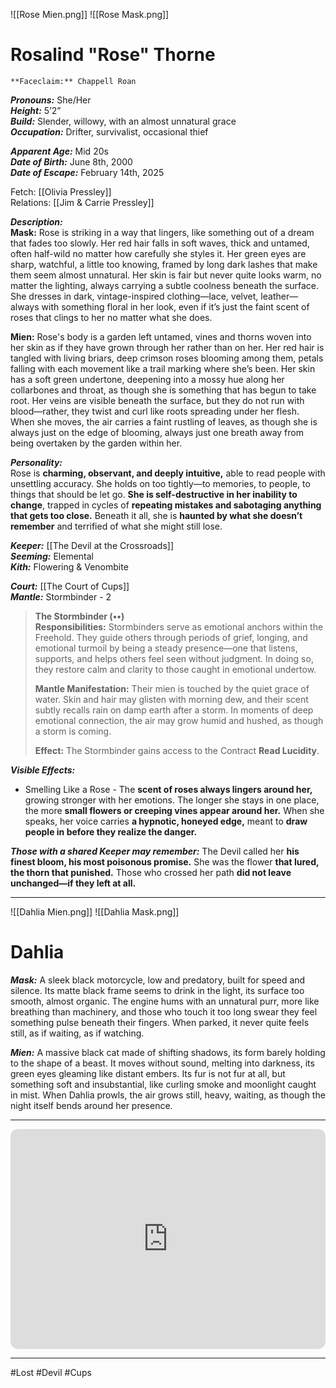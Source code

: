 ![[Rose Mien.png]] ![[Rose Mask.png]]
# Rosalind "Rose" Thorne  
	**Faceclaim:** Chappell Roan  
***Pronouns:*** She/Her  
***Height:*** 5’2”  
***Build:*** Slender, willowy, with an almost unnatural grace  
***Occupation:*** Drifter, survivalist, occasional thief  

***Apparent Age:*** Mid 20s  
***Date of Birth:*** June 8th, 2000  
***Date of Escape:*** February 14th, 2025

Fetch: [[Olivia Pressley]]  
Relations: [[Jim & Carrie Pressley]]  

***Description:***  
**Mask:** Rose is striking in a way that lingers, like something out of a dream that fades too slowly. Her red hair falls in soft waves, thick and untamed, often half-wild no matter how carefully she styles it. Her green eyes are sharp, watchful, a little too knowing, framed by long dark lashes that make them seem almost unnatural. Her skin is fair but never quite looks warm, no matter the lighting, always carrying a subtle coolness beneath the surface. She dresses in dark, vintage-inspired clothing—lace, velvet, leather—always with something floral in her look, even if it’s just the faint scent of roses that clings to her no matter what she does.  

**Mien:** Rose's body is a garden left untamed, vines and thorns woven into her skin as if they have grown through her rather than on her. Her red hair is tangled with living briars, deep crimson roses blooming among them, petals falling with each movement like a trail marking where she’s been. Her skin has a soft green undertone, deepening into a mossy hue along her collarbones and throat, as though she is something that has begun to take root. Her veins are visible beneath the surface, but they do not run with blood—rather, they twist and curl like roots spreading under her flesh. When she moves, the air carries a faint rustling of leaves, as though she is always just on the edge of blooming, always just one breath away from being overtaken by the garden within her.

***Personality:***  
Rose is **charming, observant, and deeply intuitive,** able to read people with unsettling accuracy. She holds on too tightly—to memories, to people, to things that should be let go. **She is self-destructive in her inability to change**, trapped in cycles of **repeating mistakes and sabotaging anything that gets too close.** Beneath it all, she is **haunted by what she doesn’t remember** and terrified of what she might still lose.  

***Keeper:*** [[The Devil at the Crossroads]]  
***Seeming:*** Elemental  
***Kith:*** Flowering & Venombite  

***Court:*** [[The Court of Cups]]  
***Mantle:*** Stormbinder - 2  
> **The Stormbinder (••)**  
> **Responsibilities:** Stormbinders serve as emotional anchors within the Freehold. They guide others through periods of grief, longing, and emotional turmoil by being a steady presence—one that listens, supports, and helps others feel seen without judgment. In doing so, they restore calm and clarity to those caught in emotional undertow.
> 
> **Mantle Manifestation:** Their mien is touched by the quiet grace of water. Skin and hair may glisten with morning dew, and their scent subtly recalls rain on damp earth after a storm. In moments of deep emotional connection, the air may grow humid and hushed, as though a storm is coming.
> 
> **Effect:** The Stormbinder gains access to the Contract **Read Lucidity**.

***Visible Effects:*** 
* Smelling Like a Rose - The **scent of roses always lingers around her,** growing stronger with her emotions. The longer she stays in one place, the more **small flowers or creeping vines appear around her.** When she speaks, her voice carries **a hypnotic, honeyed edge,** meant to **draw people in before they realize the danger.**  

***Those with a shared Keeper may remember:*** The Devil called her **his finest bloom, his most poisonous promise.** She was the flower **that lured, the thorn that punished.** Those who crossed her path **did not leave unchanged—if they left at all.**

---
![[Dahlia Mien.png]] ![[Dahlia Mask.png]]
# **Dahlia**  

***Mask:*** A sleek black motorcycle, low and predatory, built for speed and silence. Its matte black frame seems to drink in the light, its surface too smooth, almost organic. The engine hums with an unnatural purr, more like breathing than machinery, and those who touch it too long swear they feel something pulse beneath their fingers. When parked, it never quite feels still, as if waiting, as if watching.  

***Mien:*** A massive black cat made of shifting shadows, its form barely holding to the shape of a beast. It moves without sound, melting into darkness, its green eyes gleaming like distant embers. Its fur is not fur at all, but something soft and insubstantial, like curling smoke and moonlight caught in mist. When Dahlia prowls, the air grows still, heavy, waiting, as though the night itself bends around her presence.

---

<iframe style="border-radius:12px" src="https://open.spotify.com/embed/playlist/3e4nZoCf6GxPkAxXkPEX0P?si=Eyl0KT8-S028PTaWVi_Rlg_source=generator" width="100%" height="352" frameBorder="0" allowfullscreen="" allow="autoplay; clipboard-write; encrypted-media; fullscreen; picture-in-picture" loading="lazy"></iframe>

---

#Lost #Devil #Cups 